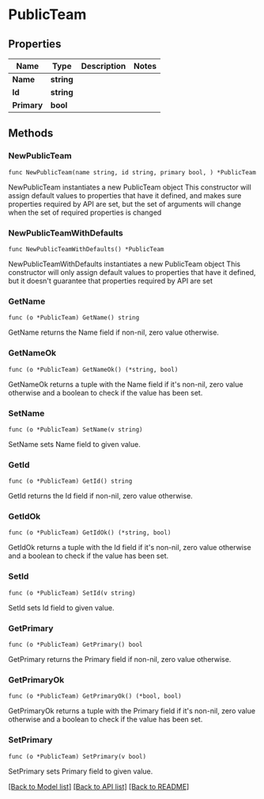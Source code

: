 # PublicTeam

## Properties

Name | Type | Description | Notes
------------ | ------------- | ------------- | -------------
**Name** | **string** |  | 
**Id** | **string** |  | 
**Primary** | **bool** |  | 

## Methods

### NewPublicTeam

`func NewPublicTeam(name string, id string, primary bool, ) *PublicTeam`

NewPublicTeam instantiates a new PublicTeam object
This constructor will assign default values to properties that have it defined,
and makes sure properties required by API are set, but the set of arguments
will change when the set of required properties is changed

### NewPublicTeamWithDefaults

`func NewPublicTeamWithDefaults() *PublicTeam`

NewPublicTeamWithDefaults instantiates a new PublicTeam object
This constructor will only assign default values to properties that have it defined,
but it doesn't guarantee that properties required by API are set

### GetName

`func (o *PublicTeam) GetName() string`

GetName returns the Name field if non-nil, zero value otherwise.

### GetNameOk

`func (o *PublicTeam) GetNameOk() (*string, bool)`

GetNameOk returns a tuple with the Name field if it's non-nil, zero value otherwise
and a boolean to check if the value has been set.

### SetName

`func (o *PublicTeam) SetName(v string)`

SetName sets Name field to given value.


### GetId

`func (o *PublicTeam) GetId() string`

GetId returns the Id field if non-nil, zero value otherwise.

### GetIdOk

`func (o *PublicTeam) GetIdOk() (*string, bool)`

GetIdOk returns a tuple with the Id field if it's non-nil, zero value otherwise
and a boolean to check if the value has been set.

### SetId

`func (o *PublicTeam) SetId(v string)`

SetId sets Id field to given value.


### GetPrimary

`func (o *PublicTeam) GetPrimary() bool`

GetPrimary returns the Primary field if non-nil, zero value otherwise.

### GetPrimaryOk

`func (o *PublicTeam) GetPrimaryOk() (*bool, bool)`

GetPrimaryOk returns a tuple with the Primary field if it's non-nil, zero value otherwise
and a boolean to check if the value has been set.

### SetPrimary

`func (o *PublicTeam) SetPrimary(v bool)`

SetPrimary sets Primary field to given value.



[[Back to Model list]](../README.md#documentation-for-models) [[Back to API list]](../README.md#documentation-for-api-endpoints) [[Back to README]](../README.md)


